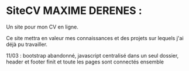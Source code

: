 # SiteCV MAXIME DERENES :
Un site pour mon CV en ligne.

Ce site mettra en valeur mes connaissances et des projets sur lequels j'ai déjà pu travailler.

11/03 : bootstrap abandonné, javascript centralisé dans un seul dossier, header et footer finit et toute les pages sont connectés ensemble

